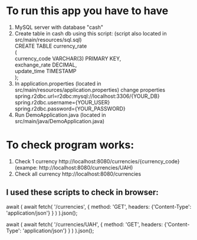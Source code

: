 # To run this app you have to have

1. MySQL server with database "cash"
2. Create table in cash db using this script: (script also located in src/main/resources/sql.sql) <br>
   CREATE TABLE currency_rate <br>
   ( <br>
   currency_code VARCHAR(3)  PRIMARY KEY, <br>
   exchange_rate DECIMAL, <br>
   update_time   TIMESTAMP <br>
   ); <br>
3. In application.properties (located in src/main/resources/application.properties) change properties
   spring.r2dbc.url=r2dbc:mysql://localhost:3306/{YOUR_DB} <br>
   spring.r2dbc.username={YOUR_USER} <br>
   spring.r2dbc.password={YOUR_PASSWORD} <br>
4. Run DemoApplication.java (located in src/main/java/DemoApplication.java) 


# To check program works:
1. Check 1 currency http://localhost:8080/currencies/{currency_code} (exampe: http://localhost:8080/currencies/UAH)<br>
2. Check all currency http://localhost:8080/currencies

## I used these scripts to check in browser:
await (
await fetch(
'/currencies',
{
method: 'GET',
headers: {'Content-Type': 'application/json'}
}
)
).json();

await (
await fetch(
'/currencies/UAH',
{
method: 'GET',
headers: {'Content-Type': 'application/json'}
}
)
).json();